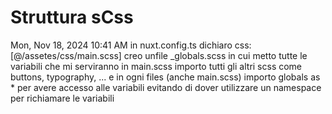# Struttura sCss

Mon, Nov 18, 2024 10:41 AM
in nuxt.config.ts dichiaro css:[@/assetes/css/main.scss]
creo unfile \_globals.scss in cui metto tutte le variabili che mi serviranno
in main.scss importo tutti gli altri scss come buttons, typography, ...
e in ogni files (anche main.scss) importo globals as \* per avere accesso alle variabili evitando di dover utilizzare un namespace per richiamare le variabili
